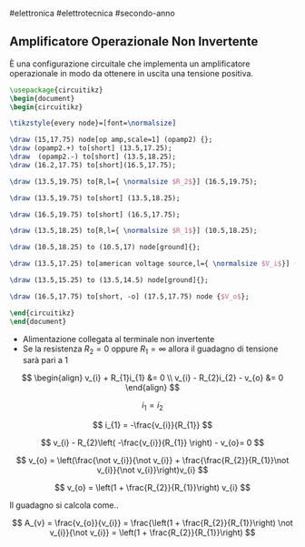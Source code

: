 #elettronica #elettrotecnica #secondo-anno 

## Amplificatore Operazionale Non Invertente

È una configurazione circuitale che implementa un amplificatore operazionale in modo da ottenere in uscita una tensione positiva. 

```tikz
\usepackage{circuitikz} 
\begin{document}
\begin{circuitikz}

\tikzstyle{every node}=[font=\normalsize]

\draw (15,17.75) node[op amp,scale=1] (opamp2) {};
\draw (opamp2.+) to[short] (13.5,17.25);
\draw  (opamp2.-) to[short] (13.5,18.25);
\draw (16.2,17.75) to[short](16.5,17.75);

\draw (13.5,19.75) to[R,l={ \normalsize $R_2$}] (16.5,19.75);

\draw (13.5,19.75) to[short] (13.5,18.25);

\draw (16.5,19.75) to[short] (16.5,17.75);

\draw (13.5,18.25) to[R,l={ \normalsize $R_1$}] (10.5,18.25);

\draw (10.5,18.25) to (10.5,17) node[ground]{};

\draw (13.5,17.25) to[american voltage source,l={ \normalsize $V_i$}] (13.5,15.25);

\draw (13.5,15.25) to (13.5,14.5) node[ground]{};

\draw (16.5,17.75) to[short, -o] (17.5,17.75) node {$V_o$};

\end{circuitikz}
\end{document}
```

- Alimentazione collegata al terminale non invertente
- Se la resistenza $R_{2} = 0$ oppure $R_{1} = \infty$ allora il guadagno di tensione sarà pari a 1 

$$
\begin{align}
v_{i} + R_{1}i_{1} &= 0 \\
v_{i} - R_{2}i_{2} - v_{o} &= 0
\end{align}
$$

$$
i_{1} = i_{2}
$$

$$
i_{1} = -\frac{v_{i}}{R_{1}}
$$

$$
v_{i} - R_{2}\left( -\frac{v_{i}}{R_{1}} \right) - v_{o}= 0
$$

$$
v_{o} = \left(\frac{\not v_{i}}{\not v_{i}} + \frac{\frac{R_{2}}{R_{1}}\not v_{i}}{\not v_{i}}\right)v_{i}
$$

$$
v_{o} = \left(1 + \frac{R_{2}}{R_{1}}\right) v_{i}
$$

Il guadagno si calcola come..

$$
A_{v} = \frac{v_{o}}{v_{i}} = \frac{\left(1 + \frac{R_{2}}{R_{1}}\right) \not v_{i}}{\not v_{i}}  = \left(1 + \frac{R_{2}}{R_{1}}\right)
$$
